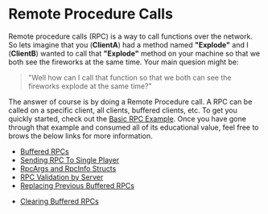 # Remote Procedure Calls
Remote procedure calls (RPC) is a way to call functions over the network. So lets imagine that you (**ClientA**) had a method named **"Explode"** and I (**ClientB**) wanted to call that **"Explode"** method on your machine so that we both see the fireworks at the same time. Your main quesion might be:
> "Well how can I call that function so that we both can see the fireworks explode at the same time?"

The answer of course is by doing a Remote Procedure call. A RPC can be called on a specific client, all clients, buffered clients, etc. To get you quickly started, check out the [Basic RPC Example](basic-rpc-example). Once you have gone through that example and consumed all of its educational value, feel free to brows the below links for more information.

* [Buffered RPCs](buffered-rpcs)
* [Sending RPC To Single Player](sending-rpc-to-single-player)
* [RpcArgs and RpcInfo Structs](rpcargs-and-rpcinfo-structs)
* [RPC Validation by Server](rpc-validation-by-server)
* [Replacing Previous Buffered RPCs](replacing-previous-buffered-rpcs)
+ [Clearing Buffered RPCs](clearing-buffered-rpcs)